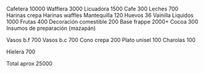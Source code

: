 Cafetera 10000
Wafflera 3000
Licuadora 1500
Cafe 300
Leches 700
Harinas crepa 
Harinas waffles 
Mantequilla 120
Huevos 36
Vainilla 
Liquidos 1000
Frutas 400 
Decoración comestible 200
Base frappe 2000+
Cocoa 300
Insumos de preparación (mazapán)

Vasos b.f 700
Vasos b.c  700
Cono  crepa 200
Plato unisel 100
Charolas 100

Hielera 700

Total aprox 25000









